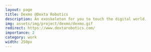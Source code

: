 ```yaml
---
layout: page
title: Dexmo @Dexta Robotics
description: An exoskeleton for you to touch the digital world.
img: assets/img/project/dexmo/dexmo.gif
redirect: https://www.dextarobotics.com/
importance: 2
category: work
width: 250px
---
```


